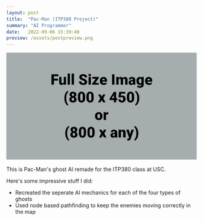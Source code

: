 ```yaml
---
layout: post
title:  "Pac-Man (ITP380 Project)"
summary: "AI Programmer"
date:   2022-09-06 15:39:40
preview: /assets/postpreview.png
---
```


![Picture 1](/assets/fullsize.png)

This is Pac-Man's ghost AI remade for the ITP380 class at USC.

Here's some impressive stuff I did:
* Recreated the seperate AI mechanics for each of the four types of ghosts
* Used node based pathfinding to keep the enemies moving correctly in the map